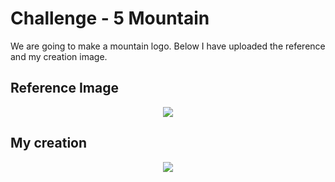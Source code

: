# Challenge - 5 Mountain
We are going to make a mountain logo. Below I have uploaded the reference and my creation image. 

## Reference Image
<p text align="center"><Img src="https://user-images.githubusercontent.com/54719422/95416635-ca3d9800-0950-11eb-847e-98081ae99e65.png"></p>

## My creation 

<p text align="center"><Img src="https://user-images.githubusercontent.com/54719422/95444373-59f83c00-097b-11eb-9f3f-8dd7f089ca9d.png"></p>
